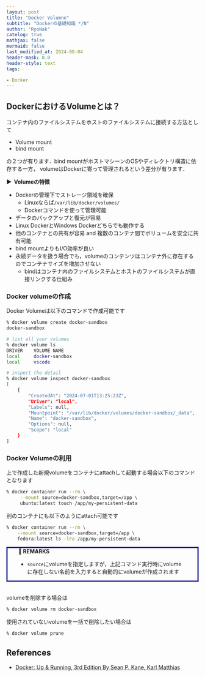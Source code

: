 ```yaml
---
layout: post
title: "Docker Volumne"
subtitle: "Dockerの基礎知識 */N"
author: "RyoNak"
catelog: true
mathjax: false
mermaid: false
last_modified_at: 2024-08-04
header-mask: 0.0
header-style: text
tags:

- Docker
---
```


## DockerにおけるVolumeとは？

コンテナ内のファイルシステムをホストのファイルシステムに接続する方法として

- Volume mount
- bind mount

の２つが有ります．bind mountがホストマシーンのOSやディレクトリ構造に依存する一方，
volumeはDockerに寄って管理されるという差分が有ります．

<strong > &#9654;&nbsp; Volumeの特徴</strong>

- Dockerの管理下でストレージ領域を確保
    - Linuxならば`/var/lib/docker/volumes/`
    - Dockerコマンドを使って管理可能
- データのバックアップと復元が容易
- Linux DockerとWindows Dockerどちらでも動作する
- 他のコンテナとの共有が容易 and 複数のコンテナ間でボリュームを安全に共有可能
- bind mountよりもI/O効率が良い
- 永続データを扱う場合でも，volumeのコンテンツはコンテナ外に存在するのでコンテナサイズを増加させない
    - bindはコンテナ内のファイルシステムとホストのファイルシステムが直接リンクする仕組み

### Docker volumeの作成

Docker Volumeは以下のコマンドで作成可能です

```zsh
% docker volume create docker-sandbox
docker-sandbox

# list all your volumes
% docker volume ls                   
DRIVER    VOLUME NAME
local     docker-sandbox
local     vscode

# inspect the detail
% docker volume inspect docker-sandbox 
[
    {
        "CreatedAt": "2024-07-01T13:25:23Z",
        "Driver": "local",
        "Labels": null,
        "Mountpoint": "/var/lib/docker/volumes/docker-sandbox/_data",
        "Name": "docker-sandbox",
        "Options": null,
        "Scope": "local"
    }
]
```

### Docker Volumeの利用

上で作成した新規volumeをコンテナにattachして起動する場合以下のコマンドとなります

```zsh
% docker container run --rm \
     --mount source=docker-sandbox,target=/app \
     ubuntu:latest touch /app/my-persistent-data
```

別のコンテナにも以下のようにattach可能です

```zsh
% docker container run --rm \
    --mount source=docker-sandbox,target=/app \
    fedora:latest ls -lFa /app/my-persistent-data
```

<div style='padding-left: 2em; padding-right: 2em; border-radius: 0em; border-style:solid; border-color:#00008B;'>
<strong >📘 REMARKS</strong> <br>

- `source`にvolumeを指定しますが，上記コマンド実行時にvolumeに存在しない名前を入力すると自動的にvolumeが作成されます

</div>

<br>

volumeを削除する場合は

```zsh
% docker volume rm docker-sandbox
```

使用されていないvolumeを一括で削除したい場合は

```zsh
% docker volume prune
```


References
----------
- [Docker: Up & Running, 3rd Edition By Sean P. Kane, Karl Matthias](https://learning.oreilly.com/library/view/docker-up/9781098131814/)
